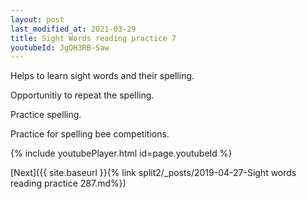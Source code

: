```yaml
---
layout: post
last_modified_at: 2021-03-29
title: Sight Words reading practice 7
youtubeId: JgQH3RB-Saw
---
```

 
 
Helps to learn sight words and their spelling.

Opportunitiy to repeat the spelling. 

Practice spelling. 
 
Practice for spelling bee competitions. 
 
{% include youtubePlayer.html id=page.youtubeId %}
 
 

[Next]({{ site.baseurl }}{% link  split2/_posts/2019-04-27-Sight words reading practice 287.md%})
 
